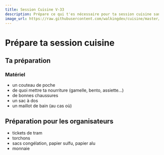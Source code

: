 ```yaml
---
title: Session Cuisine V-33
description: Prépare ce qui t'es nécessaire pour ta session cuisine sans cuisine.
image_url: https://raw.githubusercontent.com/walkingdev/cuisine/master/media/pommes.jpg
---
```


# Prépare ta session cuisine

## Ta préparation

### Matériel

* un couteau de poche
* de quoi mettre ta nourriture (gamelle, bento, assiette...)
* de bonnes chaussures
* un sac à dos
* un maillot de bain (au cas où)


## Préparation pour les organisateurs

* tickets de tram
* torchons
* sacs congélation, papier sulfu, papier alu
* monnaie
